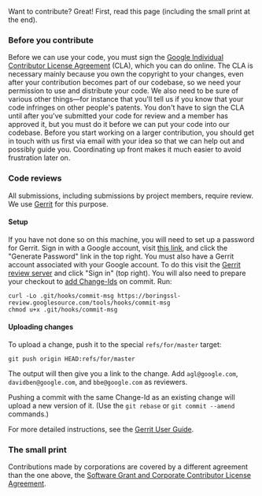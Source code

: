 Want to contribute? Great! First, read this page (including the small print at the end).

### Before you contribute
Before we can use your code, you must sign the
[Google Individual Contributor License Agreement](https://cla.developers.google.com/about/google-individual)
(CLA), which you can do online. The CLA is necessary mainly because you own the
copyright to your changes, even after your contribution becomes part of our
codebase, so we need your permission to use and distribute your code. We also
need to be sure of various other things—for instance that you'll tell us if you
know that your code infringes on other people's patents. You don't have to sign
the CLA until after you've submitted your code for review and a member has
approved it, but you must do it before we can put your code into our codebase.
Before you start working on a larger contribution, you should get in touch with
us first via email with your idea so that we can help out and possibly guide
you. Coordinating up front makes it much easier to avoid frustration later on.

### Code reviews
All submissions, including submissions by project members, require review. We
use [Gerrit](https://boringssl-review.googlesource.com) for this purpose.

#### Setup
If you have not done so on this machine, you will need to set up a password for
Gerrit. Sign in with a Google account, visit
[this link](https://boringssl.googlesource.com/), and click the "Generate
Password" link in the top right. You must also have a Gerrit account associated with
your Google account.  To do this visit the [Gerrit review server](https://boringssl-review.googlesource.com)
and click "Sign in" (top right).
You will also need to prepare your checkout to
[add Change-Ids](https://gerrit-review.googlesource.com/Documentation/cmd-hook-commit-msg.html)
on commit. Run:

    curl -Lo .git/hooks/commit-msg https://boringssl-review.googlesource.com/tools/hooks/commit-msg
    chmod u+x .git/hooks/commit-msg

#### Uploading changes
To upload a change, push it to the special `refs/for/master` target:

    git push origin HEAD:refs/for/master

The output will then give you a link to the change. Add `agl@google.com`, 
`davidben@google.com`, and `bbe@google.com` as reviewers.

Pushing a commit with the same Change-Id as an existing change will upload a new
version of it. (Use the `git rebase` or `git commit --amend` commands.)

For more detailed instructions, see the
[Gerrit User Guide](https://gerrit-review.googlesource.com/Documentation/intro-user.html).

### The small print
Contributions made by corporations are covered by a different agreement than
the one above, the
[Software Grant and Corporate Contributor License Agreement](https://cla.developers.google.com/about/google-corporate).
